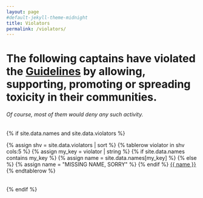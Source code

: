 ```yaml
---
layout: page
#default-jekyll-theme-midnight
title: Violators
permalink: /violators/
---
```


# The following captains have violated the [Guidelines](https://captain.tv/guidelines) by allowing, supporting, promoting or spreading toxicity in their communities.
###### Of course, most of them would deny any such activity.

{% if site.data.names and site.data.violators %}

<table>
{% assign shv = site.data.violators | sort %}
{% tablerow violator in shv cols:5 %}
  {% assign my_key = violator | string %}
  {% if site.data.names contains my_key %} {% assign name = site.data.names[my_key] %} {% else %} {% assign name = "MISSING NAME, SORRY" %} {% endif %}
  <a href="https://twitch.tv/{{ name }}"> {{ name }} </a>
{% endtablerow %}
</table>

{% endif %}